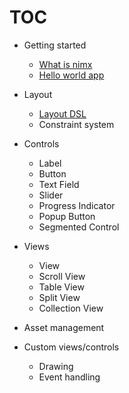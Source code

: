 TOC
===

- Getting started
    - [What is nimx](what-is-nimx.md)
    - [Hello world app](hello-world-app.md)

- Layout
    - [Layout DSL](layout-dsl.md)
    - Constraint system

- Controls
    - Label
    - Button
    - Text Field
    - Slider
    - Progress Indicator
    - Popup Button
    - Segmented Control

- Views
    - View
    - Scroll View
    - Table View
    - Split View
    - Collection View

- Asset management
- Custom views/controls
    - Drawing
    - Event handling
